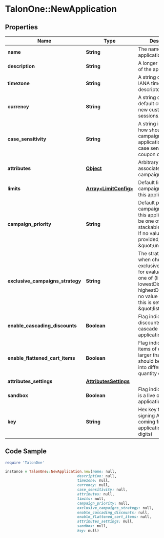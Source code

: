 # TalonOne::NewApplication

## Properties

Name | Type | Description | Notes
------------ | ------------- | ------------- | -------------
**name** | **String** | The name of this application. | 
**description** | **String** | A longer description of the application. | [optional] 
**timezone** | **String** | A string containing an IANA timezone descriptor. | 
**currency** | **String** | A string describing a default currency for new customer sessions. | 
**case_sensitivity** | **String** | A string indicating how should campaigns in this application deal with case sensitivity on coupon codes. | [optional] 
**attributes** | [**Object**](.md) | Arbitrary properties associated with this campaign | [optional] 
**limits** | [**Array&lt;LimitConfig&gt;**](LimitConfig.md) | Default limits for campaigns created in this application | [optional] 
**campaign_priority** | **String** | Default priority for campaigns created in this application, can be one of (universal, stackable, exclusive). If no value is provided, this is set to \&quot;universal\&quot; | [optional] 
**exclusive_campaigns_strategy** | **String** | The strategy used when choosing exclusive campaigns for evaluation, can be one of (listOrder, lowestDiscount, highestDiscount). If no value is provided, this is set to \&quot;listOrder\&quot; | [optional] 
**enable_cascading_discounts** | **Boolean** | Flag indicating if discounts should cascade for this application | [optional] 
**enable_flattened_cart_items** | **Boolean** | Flag indicating if cart items of quantity larger than one should be separated into different items of quantity one | [optional] 
**attributes_settings** | [**AttributesSettings**](AttributesSettings.md) |  | [optional] 
**sandbox** | **Boolean** | Flag indicating if this is a live or sandbox application | [optional] 
**key** | **String** | Hex key for HMAC-signing API calls as coming from this application (16 hex digits) | [optional] 

## Code Sample

```ruby
require 'TalonOne'

instance = TalonOne::NewApplication.new(name: null,
                                 description: null,
                                 timezone: null,
                                 currency: null,
                                 case_sensitivity: null,
                                 attributes: null,
                                 limits: null,
                                 campaign_priority: null,
                                 exclusive_campaigns_strategy: null,
                                 enable_cascading_discounts: null,
                                 enable_flattened_cart_items: null,
                                 attributes_settings: null,
                                 sandbox: null,
                                 key: null)
```


